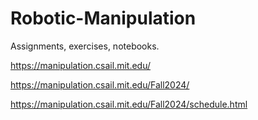 # Robotic-Manipulation
Assignments, exercises, notebooks.

https://manipulation.csail.mit.edu/

https://manipulation.csail.mit.edu/Fall2024/

https://manipulation.csail.mit.edu/Fall2024/schedule.html

